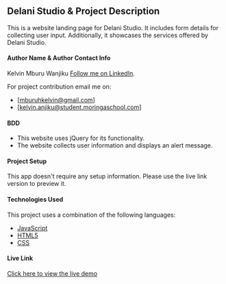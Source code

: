 ## Delani Studio & Project Description

This is a website landing page for Delani Studio. It includes form details for collecting user input. Additionally, it showcases the services offered by Delani Studio.

#### Author Name & Author Contact Info

Kelvin Mburu Wanjiku
[Follow me on LinkedIn](https://www.linkedin.com/in/kelvin-m-560a25135/).

For project contribution email me on:

- [mburuhkelvin@gmail.com]
- [kelvin.anjiku@student.moringaschool.com]

#### BDD

- This website uses jQuery for its functionality.
- The website collects user information and displays an alert message.

#### Project Setup

This app doesn't require any setup information. Please use the live link version to preview it.

#### Technologies Used

This project uses a combination of the following languages:

- [JavaScript](https://developer.mozilla.org/en-US/docs/Web/JavaScript)
- [HTML5](https://developer.mozilla.org/en-US/docs/Web/HTML)
- [CSS](https://developer.mozilla.org/en-US/docs/Web/CSS)

#### Live Link

[Click here to view the live demo](https://kelvinmburu.github.io/Akan-Project/)
